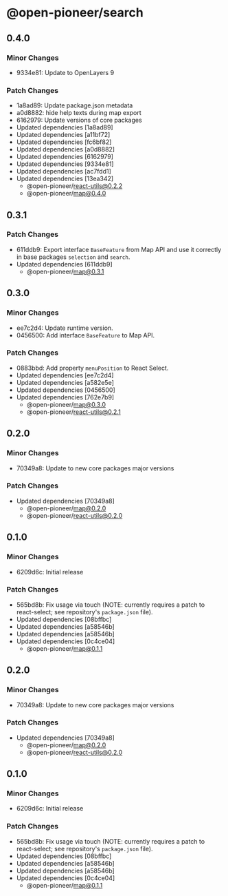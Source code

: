 # @open-pioneer/search

## 0.4.0

### Minor Changes

-   9334e81: Update to OpenLayers 9

### Patch Changes

-   1a8ad89: Update package.json metadata
-   a0d8882: hide help texts during map export
-   6162979: Update versions of core packages
-   Updated dependencies [1a8ad89]
-   Updated dependencies [a11bf72]
-   Updated dependencies [fc6bf82]
-   Updated dependencies [a0d8882]
-   Updated dependencies [6162979]
-   Updated dependencies [9334e81]
-   Updated dependencies [ac7fdd1]
-   Updated dependencies [13ea342]
    -   @open-pioneer/react-utils@0.2.2
    -   @open-pioneer/map@0.4.0

## 0.3.1

### Patch Changes

-   611ddb9: Export interface `BaseFeature` from Map API and use it correctly in base packages `selection` and `search`.
-   Updated dependencies [611ddb9]
    -   @open-pioneer/map@0.3.1

## 0.3.0

### Minor Changes

-   ee7c2d4: Update runtime version.
-   0456500: Add interface `BaseFeature` to Map API.

### Patch Changes

-   0883bbd: Add property `menuPosition` to React Select.
-   Updated dependencies [ee7c2d4]
-   Updated dependencies [a582e5e]
-   Updated dependencies [0456500]
-   Updated dependencies [762e7b9]
    -   @open-pioneer/map@0.3.0
    -   @open-pioneer/react-utils@0.2.1

## 0.2.0

### Minor Changes

-   70349a8: Update to new core packages major versions

### Patch Changes

-   Updated dependencies [70349a8]
    -   @open-pioneer/map@0.2.0
    -   @open-pioneer/react-utils@0.2.0

## 0.1.0

### Minor Changes

-   6209d6c: Initial release

### Patch Changes

-   565bd8b: Fix usage via touch (NOTE: currently requires a patch to react-select; see repository's `package.json` file).
-   Updated dependencies [08bffbc]
-   Updated dependencies [a58546b]
-   Updated dependencies [a58546b]
-   Updated dependencies [0c4ce04]
    -   @open-pioneer/map@0.1.1

## 0.2.0

### Minor Changes

-   70349a8: Update to new core packages major versions

### Patch Changes

-   Updated dependencies [70349a8]
    -   @open-pioneer/map@0.2.0
    -   @open-pioneer/react-utils@0.2.0

## 0.1.0

### Minor Changes

-   6209d6c: Initial release

### Patch Changes

-   565bd8b: Fix usage via touch (NOTE: currently requires a patch to react-select; see repository's `package.json` file).
-   Updated dependencies [08bffbc]
-   Updated dependencies [a58546b]
-   Updated dependencies [a58546b]
-   Updated dependencies [0c4ce04]
    -   @open-pioneer/map@0.1.1
